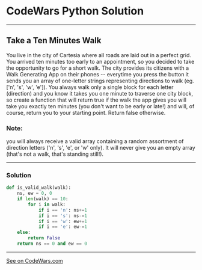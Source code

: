 # CodeWars Python Solution

---

## Take a Ten Minutes Walk

You live in the city of Cartesia where all roads are laid out in a perfect grid. 
You arrived ten minutes too early to an appointment, so you decided to take the opportunity to go for a short walk. 
The city provides its citizens with a Walk Generating App on their phones -- everytime you press the button it sends 
you an array of one-letter strings representing directions to walk (eg. ['n', 's', 'w', 'e']). You always walk only 
a single block for each letter (direction) and you know it takes you one minute to traverse one city block, so create 
a function that will return true if the walk the app gives you will take you exactly ten minutes (you don't want to be 
early or late!) and will, of course, return you to your starting point. Return false otherwise.

### Note: 
you will always receive a valid array containing a random assortment of direction 
letters ('n', 's', 'e', or 'w' only). It will never give you an empty array (that's not 
a walk, that's standing still!).

---

### Solution
```python
def is_valid_walk(walk):
    ns, ew = 0, 0
    if len(walk) == 10:
        for i in walk:
            if i == 'n': ns+=1
            if i == 's': ns-=1
            if i == 'w': ew+=1
            if i == 'e': ew-=1
    else:
        return False
    return ns == 0 and ew == 0
```


---


[See on CodeWars.com](https://www.codewars.com/kata/54da539698b8a2ad76000228)